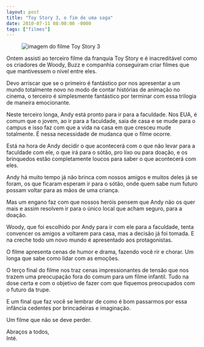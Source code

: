 ```yaml
---
layout: post
title: "Toy Story 3, o fim de uma saga"
date: 2010-07-11 08:00:00 -0000
tags: ["filmes"]
---
```

<figure class="gallery">
    <img src="{{ site.baseurl }}/assets/fotos/2010/07/toy-story-3-final.jpg" alt="imagem do filme Toy Story 3" title="imagem do filme Toy Story 3, cena final dosbrinquedos reunidos vendo Andy ir embora">
</figure>
Ontem assisti ao terceiro filme da franquia Toy Story e é inacreditável como os criadores de Woody, Buzz e companhia conseguiram criar filmes que que mantivessem o nível entre eles.  

Devo arriscar que se o primeiro é fantástico por nos apresentar a um mundo totalmente novo no modo de contar histórias de animação no cinema, o terceiro é simplesmente fantástico por terminar com essa trilogia de maneira emocionante.  

Neste terceiro longa, Andy está pronto para ir para a faculdade. Nos EUA, é comum que o jovem, ao ir para a faculdade, saia de casa e se mude para o campus e isso faz com que a vida na casa em que cresceu mude totalmente. É nessa necessidade de mudanca que o filme ocorre.

Está na hora de Andy decidir o que acontecerá com o que não levar para a faculdade com ele, o que irá para o sótão, pro lixo ou para doação, e os brinquedos estão completamente loucos para saber o que acontecerá com eles.  

Andy há muito tempo já não brinca com nossos amigos e muitos deles já se foram, os que ficaram esperam ir para o sótão, onde quem sabe num futuro possam voltar para as mãos de uma criança.

Mas um engano faz com que nossos heróis pensem que Andy não os quer mais e assim resolvem ir para o único local que acham seguro, para a doação.  

Woody, que foi escolhido por Andy para ir com ele para a faculdade, tenta convencer os amigos a voltarem para casa, mas a decisão já foi tomada. E na creche todo um novo mundo é apresentado aos protagonistas.

O filme apresenta cenas de humor e drama, fazendo você rir e chorar. Um longa que sabe como lidar com as emoções.  

O terço final do filme nos traz cenas impressionantes de tensão que nos trazem uma preocupação fora do comum para um filme infantil. Tudo na dose certa e com o objetivo de fazer com que fiquemos preocupados com o futuro da trupe.

E um final que faz você se lembrar de como é bom passarmos por essa infância cedentes por brincadeiras e imaginação.

Um filme que não se deve perder.

Abraços a todos,  
Inté.
